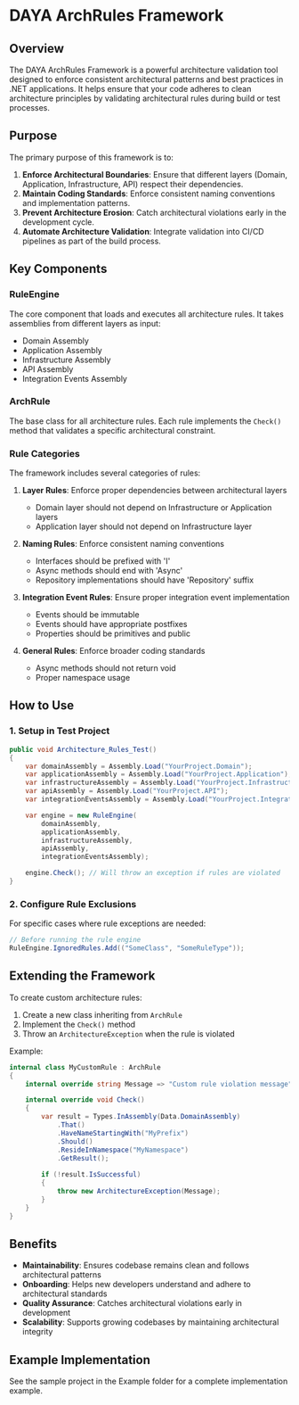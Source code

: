 # DAYA ArchRules Framework

## Overview

The DAYA ArchRules Framework is a powerful architecture validation tool designed to enforce consistent architectural patterns and best practices in .NET applications. It helps ensure that your code adheres to clean architecture principles by validating architectural rules during build or test processes.

## Purpose

The primary purpose of this framework is to:

1. **Enforce Architectural Boundaries**: Ensure that different layers (Domain, Application, Infrastructure, API) respect their dependencies.
2. **Maintain Coding Standards**: Enforce consistent naming conventions and implementation patterns.
3. **Prevent Architecture Erosion**: Catch architectural violations early in the development cycle.
4. **Automate Architecture Validation**: Integrate validation into CI/CD pipelines as part of the build process.

## Key Components

### RuleEngine

The core component that loads and executes all architecture rules. It takes assemblies from different layers as input:

- Domain Assembly
- Application Assembly
- Infrastructure Assembly
- API Assembly
- Integration Events Assembly

### ArchRule

The base class for all architecture rules. Each rule implements the `Check()` method that validates a specific architectural constraint.

### Rule Categories

The framework includes several categories of rules:

1. **Layer Rules**: Enforce proper dependencies between architectural layers
   - Domain layer should not depend on Infrastructure or Application layers
   - Application layer should not depend on Infrastructure layer

2. **Naming Rules**: Enforce consistent naming conventions
   - Interfaces should be prefixed with 'I'
   - Async methods should end with 'Async'
   - Repository implementations should have 'Repository' suffix

3. **Integration Event Rules**: Ensure proper integration event implementation
   - Events should be immutable
   - Events should have appropriate postfixes
   - Properties should be primitives and public

4. **General Rules**: Enforce broader coding standards
   - Async methods should not return void
   - Proper namespace usage

## How to Use

### 1. Setup in Test Project

```csharp
public void Architecture_Rules_Test()
{
    var domainAssembly = Assembly.Load("YourProject.Domain");
    var applicationAssembly = Assembly.Load("YourProject.Application");
    var infrastructureAssembly = Assembly.Load("YourProject.Infrastructure");
    var apiAssembly = Assembly.Load("YourProject.API");
    var integrationEventsAssembly = Assembly.Load("YourProject.IntegrationEvents");

    var engine = new RuleEngine(
        domainAssembly, 
        applicationAssembly, 
        infrastructureAssembly,
        apiAssembly, 
        integrationEventsAssembly);

    engine.Check(); // Will throw an exception if rules are violated
}
```

### 2. Configure Rule Exclusions

For specific cases where rule exceptions are needed:

```csharp
// Before running the rule engine
RuleEngine.IgnoredRules.Add(("SomeClass", "SomeRuleType"));
```

## Extending the Framework

To create custom architecture rules:

1. Create a new class inheriting from `ArchRule`
2. Implement the `Check()` method
3. Throw an `ArchitectureException` when the rule is violated

Example:
```csharp
internal class MyCustomRule : ArchRule
{
    internal override string Message => "Custom rule violation message";

    internal override void Check()
    {
        var result = Types.InAssembly(Data.DomainAssembly)
            .That()
            .HaveNameStartingWith("MyPrefix")
            .Should()
            .ResideInNamespace("MyNamespace")
            .GetResult();
            
        if (!result.IsSuccessful)
        {
            throw new ArchitectureException(Message);
        }
    }
}
```

## Benefits

- **Maintainability**: Ensures codebase remains clean and follows architectural patterns
- **Onboarding**: Helps new developers understand and adhere to architectural standards
- **Quality Assurance**: Catches architectural violations early in development
- **Scalability**: Supports growing codebases by maintaining architectural integrity

## Example Implementation

See the sample project in the Example folder for a complete implementation example.
